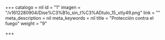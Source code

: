 +++
catalogo = nil
id = "1"
imagen = "/v1612280904/Dise%C3%B1o_sin_t%C3%ADtulo_15_xtly49.png"
link = ""
meta_description = nil
meta_keywords = nil
title = "Protección contra el fuego"
weight = "9"

+++
